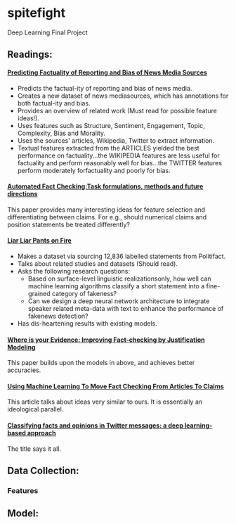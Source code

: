 # spitefight
Deep Learning Final Project

## Readings:

#### [Predicting Factuality of Reporting and Bias of News Media Sources](https://arxiv.org/pdf/1810.01765.pdf)
* Predicts the factual-ity of reporting and bias of news media.
* Creates a new dataset of news mediasources, which has annotations for both factual-ity and bias.
* Provides an overview of related work (Must read for possible feature ideas!).
* Uses features such as Structure, Sentiment, Engagement, Topic, Complexity, Bias and Morality.
* Uses the sources' articles, Wikipedia, Twitter to extract information.
* Textual features extracted from the ARTICLES yielded the best performance on factuality...the WIKIPEDIA features are less useful for factuality and perform reasonably well for bias...the TWITTER features perform moderately forfactuality and poorly for bias.

#### [Automated Fact Checking:Task formulations, methods and future directions](https://www.aclweb.org/anthology/C18-1283.pdf) 
This paper provides many interesting ideas for feature selection and differentiating between claims. For e.g., should numerical claims and position statements be treated differently?

#### [Liar Liar Pants on Fire](https://arxiv.org/pdf/1705.00648.pdf)
* Makes a dataset via sourcing 12,836 labelled statements from Politifact.
* Talks about related studies and datasets (Should read).
* Asks the following research questions: 
  - Based on surface-level linguistic realizationsonly,  how  well  can  machine  learning  algorithms classify a short statement into a fine-grained category of fakeness?
  - Can we design a deep neural network architecture to integrate speaker related meta-data with text to enhance the performance of fakenews detection?
* Has dis-heartening results with existing models. 

#### [Where is your Evidence: Improving Fact-checking by Justification Modeling](https://www.aclweb.org/anthology/W18-5513.pdf)
This paper builds upon the models in above, and achieves better accuracies.

#### [Using Machine Learning To Move Fact Checking From Articles To Claims](https://www.forbes.com/sites/kalevleetaru/2019/06/25/using-machine-learning-to-move-fact-checking-from-articles-to-claims/#ccdec1b48869) 
This article talks about ideas very similar to ours. It is essentially an ideological parallel.

#### [Classifying facts and opinions in Twitter messages: a deep learning-based approach](https://www.tandfonline.com/doi/full/10.1080/2573234X.2018.1506687)
The title says it all. 


## Data Collection:

### Features

## Model:
